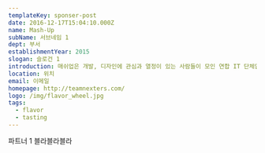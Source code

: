 ```yaml
---
templateKey: sponser-post
date: 2016-12-17T15:04:10.000Z
name: Mash-Up
subName: 서브네임 1
dept: 부서
establishmentYear: 2015
slogan: 슬로건 1
introduction: 매쉬업은 개발, 디자인에 관심과 열정이 있는 사람들이 모인 연합 IT 단체입니다.
location: 위치
email: 이메일
homepage: http://teamnexters.com/
logo: /img/flavor_wheel.jpg
tags:
  - flavor
  - tasting
---
```

파트너 1 블라블라블라